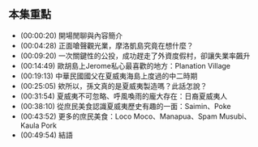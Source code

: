 ---
---


## 本集重點

* (00:00:20) 開場閒聊與內容簡介
* (00:04:28) 正面嗆聲觀光業，摩洛凱島究竟在想什麼？
* (00:09:20) 一次關鍵性的公投，成功趕走了外資度假村，卻讓失業率飆升
* (00:14:49) 歐胡島上Jerome私心最喜歡的地方：Planation Village
* (00:19:13) 中華民國國父在夏威夷海島上度過的中二時期
* (00:25:05) 欸所以，孫文真的是夏威夷製造嗎？此話怎說？
* (00:31:54) 夏威夷不可忽略、呼風喚雨的龐大存在：日裔夏威夷人
* (00:38:10) 從庶民美食認識夏威夷歷史有趣的一面：Saimin、Poke
* (00:43:52) 更多的庶民美食：Loco Moco、Manapua、Spam Musubi、Kaula Pork
* (00:49:54) 結語

